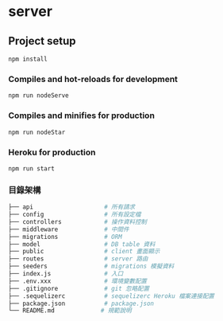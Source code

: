 # server

## Project setup
```
npm install
```

### Compiles and hot-reloads for development
```
npm run nodeServe
```

### Compiles and minifies for production
```
npm run nodeStar
```

### Heroku for production
```
npm run start
```

### 目錄架構
```sh
├── api                    # 所有請求
├── config                 # 所有設定檔
├── controllers            # 操作資料控制
├── middleware             # 中間件
├── migrations             # ORM
├── model                  # DB table 資料
├── public                 # client 畫面顯示
├── routes                 # server 路由
├── seeders                # migrations 模擬資料
├── index.js               # 入口
├── .env.xxx               # 環境變數配置
├── .gitignore             # git 忽略配置
├── .sequelizerc           # sequelizerc Heroku 檔案連接配置
├── package.json           # package.json
└── README.md             # 規範說明
```
